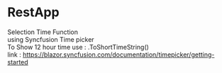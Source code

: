# RestApp

Selection Time Function <br />
using Syncfusion Time picker <br />
To Show 12 hour time use : .ToShortTimeString() <br />
link : https://blazor.syncfusion.com/documentation/timepicker/getting-started <br />
